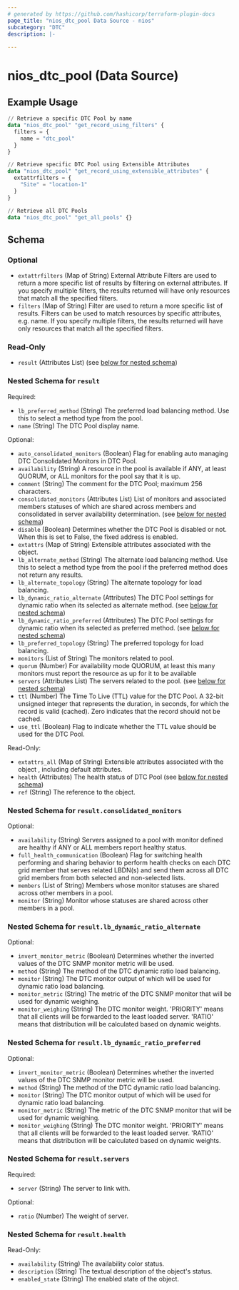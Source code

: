 ```yaml
---
# generated by https://github.com/hashicorp/terraform-plugin-docs
page_title: "nios_dtc_pool Data Source - nios"
subcategory: "DTC"
description: |-
  
---
```


# nios_dtc_pool (Data Source)



## Example Usage

```terraform
// Retrieve a specific DTC Pool by name
data "nios_dtc_pool" "get_record_using_filters" {
  filters = {
    name = "dtc_pool"
  }
}

// Retrieve specific DTC Pool using Extensible Attributes
data "nios_dtc_pool" "get_record_using_extensible_attributes" {
  extattrfilters = {
    "Site" = "location-1"
  }
}

// Retrieve all DTC Pools
data "nios_dtc_pool" "get_all_pools" {}
```

<!-- schema generated by tfplugindocs -->
## Schema

### Optional

- `extattrfilters` (Map of String) External Attribute Filters are used to return a more specific list of results by filtering on external attributes. If you specify multiple filters, the results returned will have only resources that match all the specified filters.
- `filters` (Map of String) Filter are used to return a more specific list of results. Filters can be used to match resources by specific attributes, e.g. name. If you specify multiple filters, the results returned will have only resources that match all the specified filters.

### Read-Only

- `result` (Attributes List) (see [below for nested schema](#nestedatt--result))

<a id="nestedatt--result"></a>
### Nested Schema for `result`

Required:

- `lb_preferred_method` (String) The preferred load balancing method. Use this to select a method type from the pool.
- `name` (String) The DTC Pool display name.

Optional:

- `auto_consolidated_monitors` (Boolean) Flag for enabling auto managing DTC Consolidated Monitors in DTC Pool.
- `availability` (String) A resource in the pool is available if ANY, at least QUORUM, or ALL monitors for the pool say that it is up.
- `comment` (String) The comment for the DTC Pool; maximum 256 characters.
- `consolidated_monitors` (Attributes List) List of monitors and associated members statuses of which are shared across members and consolidated in server availability determination. (see [below for nested schema](#nestedatt--result--consolidated_monitors))
- `disable` (Boolean) Determines whether the DTC Pool is disabled or not. When this is set to False, the fixed address is enabled.
- `extattrs` (Map of String) Extensible attributes associated with the object.
- `lb_alternate_method` (String) The alternate load balancing method. Use this to select a method type from the pool if the preferred method does not return any results.
- `lb_alternate_topology` (String) The alternate topology for load balancing.
- `lb_dynamic_ratio_alternate` (Attributes) The DTC Pool settings for dynamic ratio when its selected as alternate method. (see [below for nested schema](#nestedatt--result--lb_dynamic_ratio_alternate))
- `lb_dynamic_ratio_preferred` (Attributes) The DTC Pool settings for dynamic ratio when its selected as preferred method. (see [below for nested schema](#nestedatt--result--lb_dynamic_ratio_preferred))
- `lb_preferred_topology` (String) The preferred topology for load balancing.
- `monitors` (List of String) The monitors related to pool.
- `quorum` (Number) For availability mode QUORUM, at least this many monitors must report the resource as up for it to be available
- `servers` (Attributes List) The servers related to the pool. (see [below for nested schema](#nestedatt--result--servers))
- `ttl` (Number) The Time To Live (TTL) value for the DTC Pool. A 32-bit unsigned integer that represents the duration, in seconds, for which the record is valid (cached). Zero indicates that the record should not be cached.
- `use_ttl` (Boolean) Flag to indicate whether the TTL value should be used for the DTC Pool.

Read-Only:

- `extattrs_all` (Map of String) Extensible attributes associated with the object , including default attributes.
- `health` (Attributes) The health status of DTC Pool (see [below for nested schema](#nestedatt--result--health))
- `ref` (String) The reference to the object.

<a id="nestedatt--result--consolidated_monitors"></a>
### Nested Schema for `result.consolidated_monitors`

Optional:

- `availability` (String) Servers assigned to a pool with monitor defined are healthy if ANY or ALL members report healthy status.
- `full_health_communication` (Boolean) Flag for switching health performing and sharing behavior to perform health checks on each DTC grid member that serves related LBDN(s) and send them across all DTC grid members from both selected and non-selected lists.
- `members` (List of String) Members whose monitor statuses are shared across other members in a pool.
- `monitor` (String) Monitor whose statuses are shared across other members in a pool.


<a id="nestedatt--result--lb_dynamic_ratio_alternate"></a>
### Nested Schema for `result.lb_dynamic_ratio_alternate`

Optional:

- `invert_monitor_metric` (Boolean) Determines whether the inverted values of the DTC SNMP monitor metric will be used.
- `method` (String) The method of the DTC dynamic ratio load balancing.
- `monitor` (String) The DTC monitor output of which will be used for dynamic ratio load balancing.
- `monitor_metric` (String) The metric of the DTC SNMP monitor that will be used for dynamic weighing.
- `monitor_weighing` (String) The DTC monitor weight. 'PRIORITY' means that all clients will be forwarded to the least loaded server. 'RATIO' means that distribution will be calculated based on dynamic weights.


<a id="nestedatt--result--lb_dynamic_ratio_preferred"></a>
### Nested Schema for `result.lb_dynamic_ratio_preferred`

Optional:

- `invert_monitor_metric` (Boolean) Determines whether the inverted values of the DTC SNMP monitor metric will be used.
- `method` (String) The method of the DTC dynamic ratio load balancing.
- `monitor` (String) The DTC monitor output of which will be used for dynamic ratio load balancing.
- `monitor_metric` (String) The metric of the DTC SNMP monitor that will be used for dynamic weighing.
- `monitor_weighing` (String) The DTC monitor weight. 'PRIORITY' means that all clients will be forwarded to the least loaded server. 'RATIO' means that distribution will be calculated based on dynamic weights.


<a id="nestedatt--result--servers"></a>
### Nested Schema for `result.servers`

Required:

- `server` (String) The server to link with.

Optional:

- `ratio` (Number) The weight of server.


<a id="nestedatt--result--health"></a>
### Nested Schema for `result.health`

Read-Only:

- `availability` (String) The availability color status.
- `description` (String) The textual description of the object's status.
- `enabled_state` (String) The enabled state of the object.
